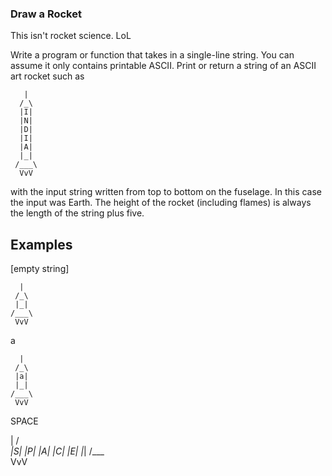 ### Draw a Rocket

This isn't rocket science. LoL

Write a program or function that takes in a single-line string. You can assume it only contains printable ASCII. Print or return a string of an ASCII art rocket such as

```
   |
  /_\
  |I|
  |N|
  |D|
  |I|
  |A|
  |_|
 /___\
  VvV
```

with the input string written from top to bottom on the fuselage. In this case the input was Earth. The height of the rocket (including flames) is always the length of the string plus five.

## Examples

[empty string]

```
  |
 /_\
 |_|
/___\
 VvV
```


a
```
  |
 /_\
 |a|
 |_|
/___\
 VvV
```

SPACE

  |
 /_\
 |S|
 |P|
 |A|
 |C|
 |E|
 |_|
/___\
 VvV

